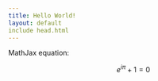 ```yaml
---
title: Hello World!
layout: default
include head.html
---
```


MathJax equation:

$$ e^{i\pi} + 1 = 0 $$
